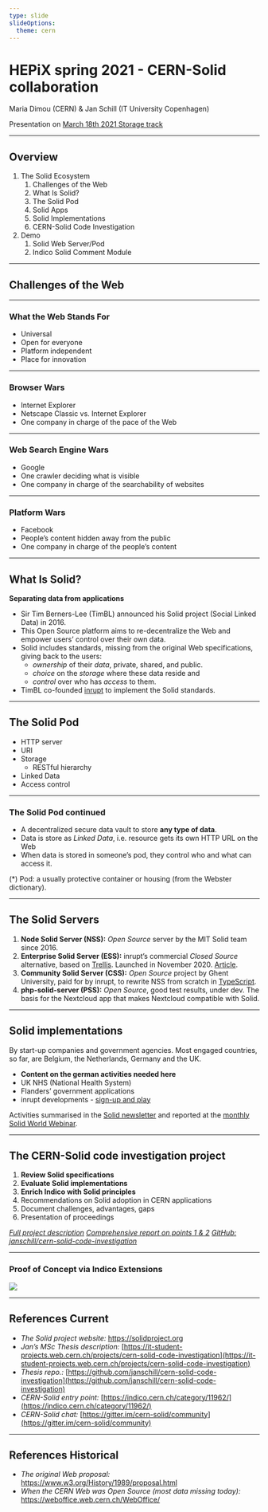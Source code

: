 ```yaml
---
type: slide
slideOptions:
  theme: cern
---
```


HEPiX spring 2021 - CERN-Solid collaboration
===
Maria Dimou (CERN) & Jan Schill (IT University Copenhagen)

Presentation on [March 18th 2021 Storage track](https://indico.cern.ch/event/995485/)

---

## Overview

1. The Solid Ecosystem
    1. Challenges of the Web
    2. What Is Solid?
    3. The Solid Pod
    4. Solid Apps
    5. Solid Implementations
    6. CERN-Solid Code Investigation
2. Demo
    1. Solid Web Server/Pod
    2. Indico Solid Comment Module

---

## Challenges of the Web

---

### What the Web Stands For

* Universal
* Open for everyone
* Platform independent
* Place for innovation

---

### Browser Wars

* Internet Explorer
* Netscape Classic vs. Internet Explorer
* One company in charge of the pace of the Web

---

### Web Search Engine Wars

* Google
* One crawler deciding what is visible
* One company in charge of the searchability of websites

---

### Platform Wars

* Facebook
* People’s content hidden away from the public
* One company in charge of the people’s content

---

## What Is Solid?

**Separating data from applications**

* Sir Tim Berners-Lee (TimBL) announced his Solid project (Social Linked Data) in 2016.
* This Open Source platform aims to re-decentralize the Web and empower users’ control over their own data.
* Solid includes standards, missing from the original Web specifications, giving back to the users:
    *  _ownership_ of their _data_, private, shared, and public.
    *  _choice_ on the _storage_ where these data reside and
    *  _control_ over who has _access_ to them.
* TimBL co-founded [inrupt](https://inrupt.com) to implement the Solid standards.

---

## The Solid Pod

* HTTP server
* URI
* Storage
  * RESTful hierarchy
* Linked Data
* Access control

---

### The Solid Pod continued

* A decentralized secure data vault to store **any type of data**.
* Data is store as _Linked Data_, i.e. resource gets its own HTTP URL on the Web
* When data is stored in someone’s pod, they control who and what can access it.

(*) Pod: a usually protective container or housing (from the Webster dictionary).

---

## The Solid Servers

1. **Node Solid Server (NSS):** _Open Source_ server by the MIT Solid team since 2016.
2. **Enterprise Solid Server (ESS):** inrupt’s commercial _Closed Source_ alternative, based on [Trellis](https://www.trellisldp.org/). Launched in November 2020. [Article](https://sdtimes.com/data/inrupt-launches-enterprise-solid-server-to-restore-trust-in-data/).
3. **Community Solid Server (CSS):** _Open Source_  project by Ghent University, paid for by inrupt, to rewrite NSS from scratch in [TypeScript](https://www.typescriptlang.org/).
4. **php-solid-server (PSS):** _Open Source_, good test results, under dev. The basis for the Nextcloud app that makes Nextcloud compatible with Solid.

---

## Solid implementations

By start-up companies and government agencies. Most engaged countries, so far, are Belgium, the Netherlands, Germany and the UK.
* **Content on the german activities needed here**
* UK NHS (National Health System)
* Flanders’ government applications
* inrupt developments - [sign-up and play](https://signup.pod.inrupt.com/)

Activities summarised in the [Solid newsletter](https://solidproject.org/newsletter) and reported at the [monthly Solid World Webinar](https://solidproject.org/events).

---

## The CERN-Solid code investigation project

1. **Review Solid specifications**
2. **Evaluate Solid implementations**
3. **Enrich Indico with Solid principles**
4. Recommendations on Solid adoption in CERN applications
5. Document challenges, advantages, gaps
6. Presentation of proceedings

*[Full project description](https://it-student-projects.web.cern.ch/projects/cern-solid-code-investigation)*
*[Comprehensive report on points 1 & 2](https://indico.cern.ch/event/979244/attachments/2150378/3668572/JanSchill_20201225-Solid-specs-and-implemenations-report.pdf)*
*[GitHub: janschill/cern-solid-code-investigation](https://github.com/janschill/cern-solid-code-investigation)*

---

### Proof of Concept via Indico Extensions

![](https://codimd.web.cern.ch/uploads/upload_b81d956728212e88535f5e10e028e371.png)

---

## References Current

* *The Solid project website:* https://solidproject.org
* *Jan’s MSc Thesis description:* [https://it-student-projects.web.cern.ch/projects/cern-solid-code-investigation](https://it-student-projects.web.cern.ch/projects/cern-solid-code-investigation)
* *Thesis repo.:* [https://github.com/janschill/cern-solid-code-investigation](https://github.com/janschill/cern-solid-code-investigation)
* *CERN-Solid entry point:* [https://indico.cern.ch/category/11962/](https://indico.cern.ch/category/11962/)
* *CERN-Solid chat:* [https://gitter.im/cern-solid/community](https://gitter.im/cern-solid/community)

---

## References Historical

* *The original Web proposal:* https://www.w3.org/History/1989/proposal.html
* *When the CERN Web was Open Source (most data missing today):* https://weboffice.web.cern.ch/WebOffice/
